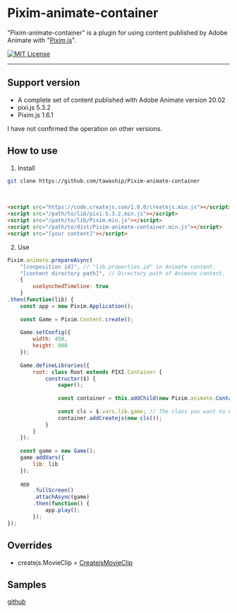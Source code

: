 # Pixim-animate-container

"Pixim-animate-container" is a plugin for using content published by Adobe Animate with "[Pixim.js](https://github.com/tawaship/Pixim.js)".

[![MIT License](http://img.shields.io/badge/license-MIT-blue.svg?style=flat)](LICENSE)

---

## Support version

- A complete set of content published with Adobe Animate version 20.02
- pixi.js 5.3.2
- Pixim.js 1.6.1

I have not confirmed the operation on other versions.

## How to use

1. Install

```sh
git clone https://github.com/tawaship/Pixim-animate-container
```

<br>

```html
<script src="https://code.createjs.com/1.0.0/createjs.min.js"></script>
<script src="/path/to/lib/pixi.5.3.2.min.js"></script>
<script src="/path/to/lib/Pixim.min.js"></script>
<script src="/path/to/dist/Pixim-animate-container.min.js"></script>
<script src="[your content]"></script>
```

2. Use

```javascript
Pixim.animate.prepareAsync(
	"[conposition id]", // "lib.properties.id" in Animate content.
	"[content directory path]", // Directory path of Animate content.
	{
		useSynchedTimeline: true
	}
.then(function(lib) {
	const app = new Pixim.Application();
	
	const Game = Pixim.Content.create();
	
	Game.setConfig({
		width: 450,
		height: 800
	});
	
	Game.defineLibraries({
		root: class Root extends PIXI.Container {
			constructor($) {
				super();
				
				const container = this.addChild(new Pixim.animate.Container());
				
				const cls = $.vars.lib.game; // The class you want to use.
				container.addCreatejs(new cls());
			}
		}
	});
	
	const game = new Game();
	game.addVars({
		lib: lib
	});
	
	app
		.fullScreen()
		.attachAsync(game)
		.then(function() {
			app.play();
		});
});
```

## Overrides

- createjs.MovieClip = [CreatejsMovieClip](https://tawaship.github.io/Pixim-animate-container/docs/pixim/classes/createjsmovieclip.html)

## Samples

[github](https://tawaship.github.io/Pixim-animate-container/samples/)
